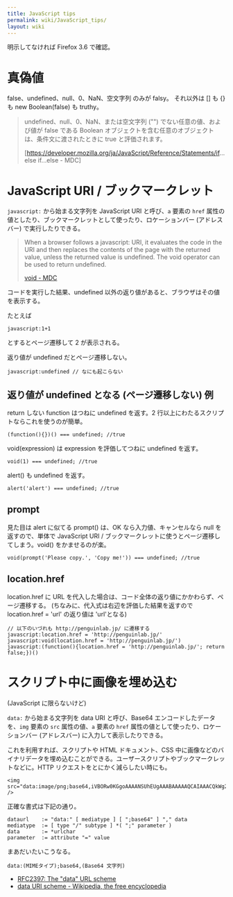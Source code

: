 ```yaml
---
title: JavaScript tips
permalink: wiki/JavaScript_tips/
layout: wiki
---
```


明示してなければ Firefox 3.6 で確認。

真偽値
======

false、undefined、null、0、NaN、空文字列 のみが falsy。 それ以外は [] も
{} も new Boolean(false) も truthy。

> undefined、null、0、NaN、または空文字列 ("")
> でない任意の値、および値が false である Boolean
> オブジェクトを含む任意のオブジェクトは、条件文に渡されたときに true
> と評価されます。
>
> [<https://developer.mozilla.org/ja/JavaScript/Reference/Statements/if>...else
> if...else - MDC]

JavaScript URI / ブックマークレット
===================================

`javascript:` から始まる文字列を JavaScript URI と呼び、`a` 要素の
`href`
属性の値としたり、ブックマークレットとして使ったり、ロケーションバー
(アドレスバー) で実行したりできる。

> When a browser follows a javascript: URI, it evaluates the code in the
> URI and then replaces the contents of the page with the returned
> value, unless the returned value is undefined. The void operator can
> be used to return undefined.
>
> [void -
> MDC](https://developer.mozilla.org/en/JavaScript/Reference/Operators/Special_Operators/void_Operator)

コードを実行した結果、undefined
以外の返り値があると、ブラウザはその値を表示する。

たとえば

``` {.javascript}
javascript:1+1
```

とするとページ遷移して 2 が表示される。

返り値が undefined だとページ遷移しない。

``` {.javascript}
javascript:undefined // なにも起こらない
```

返り値が undefined となる (ページ遷移しない) 例
-----------------------------------------------

return しない function はつねに undefined を返す。2
行以上にわたるスクリプトならこれを使うのが簡単。

``` {.javascript}
(function(){})() === undefined; //true
```

void(expression) は expression を評価してつねに undefined を返す。

``` {.javascript}
void(1) === undefined; //true
```

alert() も undefined を返す。

``` {.javascript}
alert('alert') === undefined; //true
```

prompt
------

見た目は alert に似てる prompt() は、OK なら入力値、キャンセルなら null
を返すので、単体で JavaScript URI /
ブックマークレットに使うとページ遷移してしまう。void()
をかませるのが楽。

``` {.javascript}
void(prompt('Please copy.', 'Copy me!')) === undefined; //true
```

location.href
-------------

location.href に URL
を代入した場合は、コード全体の返り値にかかわらず、ページ遷移する。
(ちなみに、代入式は右辺を評価した結果を返すので location.href = 'url'
の返り値は 'url'となる)

``` {.javascript}
// 以下のいづれも http://penguinlab.jp/ に遷移する
javascript:location.href = 'http://penguinlab.jp/'
javascript:void(location.href = 'http://penguinlab.jp/')
javascript:(function(){location.href = 'http://penguinlab.jp/'; return false;})()
```

スクリプト中に画像を埋め込む
============================

(JavaScript に限らないけど)

`data:` から始まる文字列を data URI と呼び、Base64
エンコードしたデータを、`img` 要素の `src` 属性の値、`a` 要素の `href`
属性の値として使ったり、ロケーションバー (アドレスバー)
に入力して表示したりできる。

これを利用すれば、スクリプトや HTML ドキュメント、CSS
中に画像などのバイナリデータを埋め込むことができる。ユーザースクリプトやブックマークレットなどに。HTTP
リクエストをとにかく減らしたい時にも。

``` {.html4strict}
<img src="data:image/png;base64,iVBORw0KGgoAAAANSUhEUgAAABAAAAAQCAIAAACQkWg2AAAAB3RJTUUH2AwJCy4XDsD1YwAAABd0RVh0U29mdHdhcmUAR0xEUE5HIHZlciAzLjRxhaThAAAACHRwTkdHTEQzAAAAAEqAKR8AAAAEZ0FNQQAAsY8L/GEFAAAABmJLR0QA/wD/AP+gvaeTAAAAy0lEQVR4nGNQWnKXJMRApga5nn341cEVgDSIpnYyMDDg0QOUAioAKkOxAS6EhtCMY8C0FI97sHg6yJsBDaEpYGIAgz8vHhosVwaitYsU0BBEHKgAopIBYiPQpP9vFYDo9ikU44FciDiQDXEYSENpDkgCSAJFgeT/HyvgCC4IUQB10kqFfeWNDGlxDJ31DF2NCgxfK+AIyAUKAqWACoDKoE6CuwriBjQEEYcHFAvEJywS8mccQQaUNzoxoAKIOFABwtNoQY6GqJT4iEcADHRd+HNHbvIAAAAASUVORK5CYII=" />
```

正確な書式は下記の通り。

    dataurl    := "data:" [ mediatype ] [ ";base64" ] "," data
    mediatype  := [ type "/" subtype ] *( ";" parameter )
    data       := *urlchar
    parameter  := attribute "=" value

まあだいたいこうなる。

    data:(MIMEタイプ);base64,(Base64 文字列)

-   [RFC2397: The "data" URL
    scheme](http://www.ietf.org/rfc/rfc2397.txt)
-   [data URI scheme - Wikipedia, the free
    encyclopedia](http://en.wikipedia.org/wiki/Data_URI_scheme)

